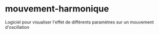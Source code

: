# mouvement-harmonique
Logiciel pour visualiser l'effet de différents paramètres sur un mouvement d'oscillation
